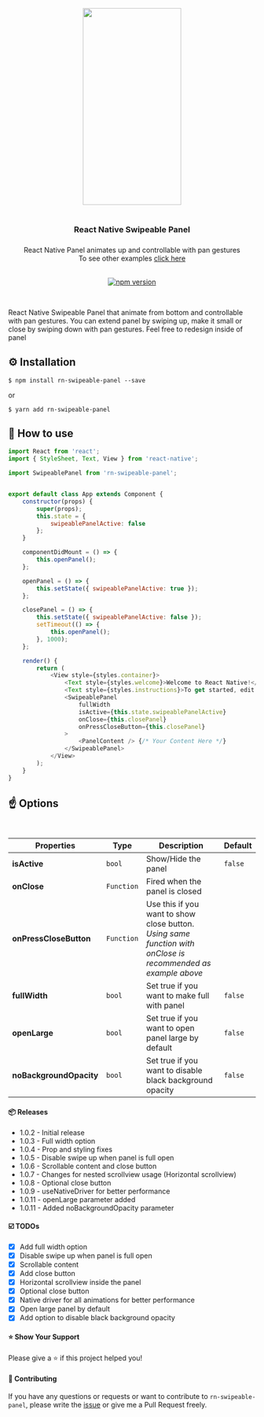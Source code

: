 
<div align="center">
    <img src="https://github.com/enesozturk/rn-swipeable-panel/blob/master/screenshots/rn-swipeable-panel.gif" width="200" height="400">
</div>
<br/>

<div align="center"><h3>React Native Swipeable Panel<h3></div>
<div align="center">React Native Panel animates up and controllable with pan gestures</div>
<div align="center">To see other examples <a href="https://github.com/enesozturk/rn-swipeable-panel/tree/master/examples">click here</a></div>

<br/>

<div align="center">

[![npm version](https://img.shields.io/npm/v/rn-swipeable-panel.svg)](https://www.npmjs.com/package/rn-swipeable-panel)

</div>

<br/>

React Native Swipeable Panel that animate from bottom and controllable with pan gestures. You can extend panel by swiping up, make it small or close by swiping down with pan gestures. Feel free to redesign inside of panel


## ⚙️ Installation
```
$ npm install rn-swipeable-panel --save
```

or

```
$ yarn add rn-swipeable-panel
```

<!-- ## Usage -->



## 🚀 How to use

```javascript
import React from 'react';
import { StyleSheet, Text, View } from 'react-native';

import SwipeablePanel from 'rn-swipeable-panel';


export default class App extends Component {
    constructor(props) {
        super(props);
        this.state = {
            swipeablePanelActive: false
        };
    }

    componentDidMount = () => {
        this.openPanel();
    };

    openPanel = () => {
        this.setState({ swipeablePanelActive: true });
    };

    closePanel = () => {
        this.setState({ swipeablePanelActive: false });
        setTimeout(() => {
        	this.openPanel();
        }, 1000);
    };

    render() {
        return (
            <View style={styles.container}>
                <Text style={styles.welcome}>Welcome to React Native!</Text>
                <Text style={styles.instructions}>To get started, edit App.js</Text>
                <SwipeablePanel
                    fullWidth
					isActive={this.state.swipeablePanelActive}
					onClose={this.closePanel}
					onPressCloseButton={this.closePanel}
				>
					<PanelContent /> {/* Your Content Here */} 
				</SwipeablePanel>
            </View>
        );
    }
}

```

## ☝️ Options
<br/>

| Properties                        | Type       | Description                                            | Default                                     |
| --------------------------------- | ---------- | ------------------------------------------------------ | ------------------------------------------- |
| **isActive**                      | `bool`     | Show/Hide the panel                                    | `false`                                   |
| **onClose**                       | `Function` | Fired when the panel is closed                         |                                             |
| **onPressCloseButton**            | `Function` | Use this if you want to show close button. *Using same function with onClose is recommended as example above*                         |                                             |
| **fullWidth**                     | `bool`     | Set true if you want to make full with panel           | `false`                                   |
| **openLarge**                     | `bool`     | Set true if you want to open panel large by default           | `false`                                   |
| **noBackgroundOpacity**                     | `bool`     | Set true if you want to disable black background opacity           | `false`                                   |

#### 📦 Releases

- 1.0.2 - Initial release
- 1.0.3 - Full width option
- 1.0.4 - Prop and styling fixes
- 1.0.5 - Disable swipe up when panel is full open 
- 1.0.6 - Scrollable content and close button
- 1.0.7 - Changes for nested scrollview usage (Horizontal scrollview)
- 1.0.8 - Optional close button
- 1.0.9 - useNativeDriver for better performance
- 1.0.11 - openLarge parameter added
- 1.0.11 - Added noBackgroundOpacity parameter

#### ☑️ TODOs

- [x] Add full width option
- [x] Disable swipe up when panel is full open 
- [x] Scrollable content
- [x] Add close button
- [x] Horizontal scrollview inside the panel
- [x] Optional close button
- [x] Native driver for all animations for better performance
- [x] Open large panel by default
- [x] Add option to disable black background opacity

#### ⭐️ Show Your Support
Please give a ⭐️ if this project helped you!

#### 👏 Contributing

If you have any questions or requests or want to contribute to `rn-swipeable-panel`, please write the [issue](https://github.com/enesozturk/rn-swipeable-panel/issues) or give me a Pull Request freely.